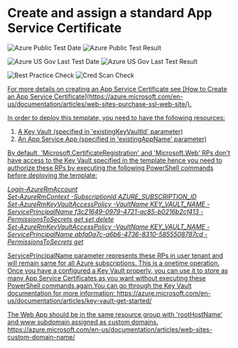 # Create and assign a standard App Service Certificate

![Azure Public Test Date](https://azurequickstartsservice.blob.core.windows.net/badges/101-app-service-certificate-standard/PublicLastTestDate.svg)
![Azure Public Test Result](https://azurequickstartsservice.blob.core.windows.net/badges/101-app-service-certificate-standard/PublicDeployment.svg)

![Azure US Gov Last Test Date](https://azurequickstartsservice.blob.core.windows.net/badges/101-app-service-certificate-standard/FairfaxLastTestDate.svg)
![Azure US Gov Last Test Result](https://azurequickstartsservice.blob.core.windows.net/badges/101-app-service-certificate-standard/FairfaxDeployment.svg)

![Best Practice Check](https://azurequickstartsservice.blob.core.windows.net/badges/101-app-service-certificate-standard/BestPracticeResult.svg)
![Cred Scan Check](https://azurequickstartsservice.blob.core.windows.net/badges/101-app-service-certificate-standard/CredScanResult.svg)

<a href="https://portal.azure.com/#create/Microsoft.Template/uri/https%3A%2F%2Fraw.githubusercontent.com%2Fazure%2Fazure-quickstart-templates%2Fmaster%2F101-app-service-certificate-standard%2Fazuredeploy.json" target="_blank">

<P>
For more details on creating an App Service Certificate see [How to Create an App Service Certificate](https://azure.microsoft.com/en-us/documentation/articles/web-sites-purchase-ssl-web-site/).
</P>

In order to deploy this template, you need to have the following resources:
<br />

1. A Key Vault (specified in 'existingKeyVaultId' parameter) <br />
2. An App Service App (specified in 'existingAppName' parameter) <br />

By default, 'Microsoft.CertificateRegistration' and 'Microsoft.Web' RPs don't
have access to the Key Vault specified in the template hence you need to
authorize these RPs by executing the following PowerShell commands before
deploying the template: <br />

<I>
Login-AzureRmAccount  <br />
Set-AzureRmContext -SubscriptionId AZURE_SUBSCRIPTION_ID  <br />
Set-AzureRmKeyVaultAccessPolicy -VaultName KEY_VAULT_NAME -ServicePrincipalName f3c21649-0979-4721-ac85-b0216b2cf413 -PermissionsToSecrets get,set,delete  <br />
Set-AzureRmKeyVaultAccessPolicy -VaultName KEY_VAULT_NAME -ServicePrincipalName abfa0a7c-a6b6-4736-8310-5855508787cd -PermissionsToSecrets get  <br />
</I>

<P>
ServicePrincipalName parameter represents these RPs in user tenant and will remain same for all Azure subscriptions. This is a onetime operation. Once you have a configured a Key Vault properly,
you can use it to store as many App Service Certificates as you want without executing these PowerShell commands again.You can go through the Key Vault documentation for more information:
https://azure.microsoft.com/en-us/documentation/articles/key-vault-get-started/
</P>

<P>
The Web App should be in the same resource group with 'rootHostName' and www subdomain assigned as custom domains.
https://azure.microsoft.com/en-us/documentation/articles/web-sites-custom-domain-name/
</P>
